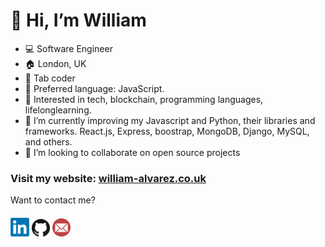 # 👋 Hi, I’m William
- 💻 Software Engineer
- 🏠 London, UK
- 🤖 Tab coder
- 🎹 Preferred language: JavaScript.
- 👀 Interested in tech, blockchain, programming languages, lifelonglearning.
- 🌱 I’m currently improving my Javascript and Python, their libraries and frameworks. React.js, Express, boostrap, MongoDB, Django, MySQL, and others.
- 💞️ I’m looking to collaborate on open source projects

### Visit my website: <a href="https://william-alvarez.co.uk/">william-alvarez.co.uk</a>

Want to contact me?

####

<a href="https://www.linkedin.com/in/williamalvarez92/" target="_blank"><img src="/Linkedin.png" alt="Linkedin" width="30"></a> <a href="https://github.com/williamalvarez92" target="_blank"><img src="/123156.png" alt="Email" width="29"></a>  <a href="mailto:williamalvarez672@gmail.com" target="_blank"><img src="/575009.png" alt="Email" width="29"></a> 



